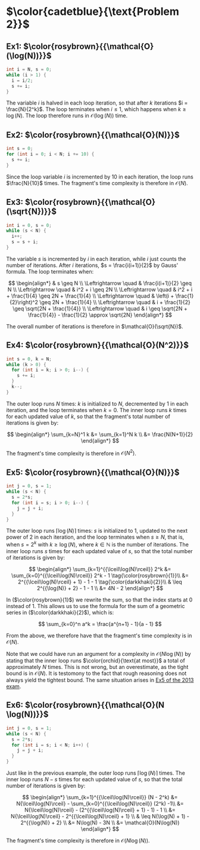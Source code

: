 # $\color{cadetblue}{\text{Problem 2}}$

## Ex1: $\color{rosybrown}{{\mathcal{O}(\log(N))}}$

```c
int i = N, s = 0;
while (i > 1) {
  i = i/2;
  s += i;
}
```

The variable $i$ is halved in each loop iteration, so that after $k$ iterations $i = \frac{N}{2^k}$. The loop terminates when $i \leq 1$, which happens when $k \geq \log(N)$. The loop therefore runs in $\mathcal{O}(\log(N))$ time.

## Ex2: $\color{rosybrown}{{\mathcal{O}(N)}}$

```c
int s = 0;
for (int i = 0; i < N; i += 10) {
  s += i;
}
```

Since the loop variable $i$ is incremented by 10 in each iteration, the loop runs $\frac{N}{10}$ times. The fragment's time complexity is therefore in $\mathcal{O}(N)$.

## Ex3: $\color{rosybrown}{{\mathcal{O}(\sqrt{N})}}$

```c
int i = 0, s = 0;
while (s < N) {
  i++;
  s = s + i;
}
```

The variable $s$ is incremented by $i$ in each iteration, while $i$ just counts the number of iterations. After $i$ iterations, $s = \frac{i(i+1)}{2}$ by Gauss' formula. The loop terminates when:

$$
\begin{align*}
& s \geq N \\
\Leftrightarrow \quad & \frac{i(i+1)}{2} \geq N \\
\Leftrightarrow \quad &  i^2 + i \geq 2N \\
\Leftrightarrow \quad & i^2 + i + \frac{1}{4} \geq 2N + \frac{1}{4} \\
\Leftrightarrow \quad & \left(i + \frac{1}{2}\right)^2 \geq 2N + \frac{1}{4} \\
\Leftrightarrow \quad & i + \frac{1}{2} \geq \sqrt{2N + \frac{1}{4}} \\
\Leftrightarrow \quad & i \geq \sqrt{2N + \frac{1}{4}} - \frac{1}{2} \approx \sqrt{2N}
\end{align*}
$$

The overall number of iterations is therefore in $\mathcal{O}(\sqrt{N})$.

## Ex4: $\color{rosybrown}{{\mathcal{O}(N^2)}}$

```c
int s = 0, k = N;
while (k > 0) {
  for (int i = k; i > 0; i--) {
    s += i;
  }
  k--;
}
```

The outer loop runs $N$ times: $k$ is initialized to $N$, decremented by $1$ in each iteration, and the loop terminates when $k = 0$. The inner loop runs $k$ times for each updated value of $k$, so that the fragment's total number of iterations is given by:

$$
\begin{align*}
\sum_{k=N}^1 k &= \sum_{k=1}^N k \\
&= \frac{N(N+1)}{2}
\end{align*}
$$

The fragment's time complexity is therefore in $\mathcal{O}(N^2)$.

## Ex5: $\color{rosybrown}{{\mathcal{O}(N)}}$

```c
int j = 0, s = 1;
while (s < N) {
  s = 2*s;
  for (int i = s; i > 0; i--) {
    j = j + i;
  }
}
```

The outer loop runs $\lceil\log(N)\rceil$ times: $s$ is initialized to $1$, updated to the next power of $2$ in each iteration, and the loop terminates when $s \geq N$, that is, when $s = 2^k$ with $k \geq \log(N)$, where $k \in \mathbb{N}$ is the number of iterations.
The inner loop runs $s$ times for each updated value of $s$, so that the total number of iterations is given by:

$$
\begin{align*}
\sum_{k=1}^{{\lceil\log(N)\rceil}} 2^k &= \sum_{k=0}^{{\lceil\log(N)\rceil}} 2^k - 1 \tag{\color{rosybrown}{1}}\\
&= 2^{{\lceil\log(N)\rceil} + 1} - 1 - 1 \tag{\color{darkkhaki}{2}}\\
& \leq 2^{{\log(N)} + 2} - 1 - 1 \\
&= 4N - 2
\end{align*}
$$

In ($\color{rosybrown}{1}$) we rewrite the sum, so that the index starts at $0$ instead of $1$. This allows us to use the formula for the sum of a geometric series in ($\color{darkkhaki}{2}$), which is:

$$
\sum_{k=0}^n a^k = \frac{a^{n+1} - 1}{a - 1}
$$

From the above, we therefore have that the fragment's time complexity is in $\mathcal{O}(N)$.

Note that we could have run an argument for a complexity in $\mathcal{O}(N \log(N))$ by stating that the inner loop runs $\color{orchid}{\text{at most}}$ a total of approximately $N$ times. This is not wrong, but an overestimate, as the tight bound is in $\mathcal{O}(N)$. It is testomony to the fact that rough reasoning does not always yield the tightest bound. The same situation arises in [Ex5 of the 2013 exam](https://github.com/pl3onasm/Imperative-programming/blob/main/IP-Finals/2013/problem3.md#ex5-colorrosybrownmathcalon).

## Ex6: $\color{rosybrown}{{\mathcal{O}(N \log(N))}}$

```c
int j = 0, s = 1;
while (s < N) {
  s = 2*s;
  for (int i = s; i < N; i++) {
    j = j + i;
  }
}
```

Just like in the previous example, the outer loop runs $\lceil\log(N)\rceil$ times. The inner loop runs $N - s$ times for each updated value of $s$, so that the total number of iterations is given by:

$$
\begin{align*}
\sum_{k=1}^{{\lceil\log(N)\rceil}} (N - 2^k) &= N{\lceil\log(N)\rceil} - \sum_{k=0}^{{\lceil\log(N)\rceil}} (2^k) -1\\
&= N{\lceil\log(N)\rceil} - (2^{{\lceil\log(N)\rceil} + 1} - 1) - 1 \\
&= N{\lceil\log(N)\rceil} - 2^{{\lceil\log(N)\rceil} + 1} \\
& \leq N(\log(N) + 1) - 2^{{\log(N)} + 2} \\
&= N\log(N) - 3N \\
&= \mathcal{O}(N\log(N))
\end{align*}
$$

The fragment's time complexity is therefore in $\mathcal{O}(N \log(N))$.
